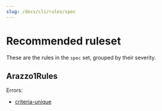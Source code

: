 ```yaml
---
slug: /docs/cli/rules/spec
---
```


# Recommended ruleset

These are the rules in the `spec` set, grouped by their severity.

## Arazzo1Rules

Errors:

- [criteria-unique](./arazzo/criteria-unique.md)
